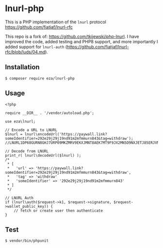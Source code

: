 # lnurl-php
This is a PHP implementation of the `lnurl` protocol https://github.com/fiatjaf/lnurl-rfc

This repo is a fork of: https://github.com/tkijewski/php-lnurl.
I have improved the code, added testing and PHP8 support, 
and more importantly I added support for `lnurl-auth` (https://github.com/fiatjaf/lnurl-rfc/blob/luds/04.md).

## Installation

```
$ composer require eza/lnurl-php
```


## Usage

```
<?php

require __DIR__ . '/vendor/autoload.php';

use eza\lnurl;

// Encode a URL to LNURL
$lnurl = lnurl\encodeUrl('https://paywall.link?someIdentifier=292e29j29j19nd91m2mfmmurn843&tag=withdraw');
//LNURL1DP68GURN8GHJ7URP09MKZMRV9EKXJMNT8AEK7MT9F9JX2MN5D9NXJETJ85ERJVN9XGUK5V3EDGCNJMNY8YCK6VNDVEKK6ATJDCURGVEXW3SKW0THD96XSERJV9MS95LDUW

// Decode from LNURL
print_r( lnurl\decodeUrl($lnurl) );
/*
 * [
 *   'url' => 'https://paywall.link?someIdentifier=292e29j29j19nd91m2mfmmurn843&tag=withdraw',
 *   'tag' => 'withdraw'
 *   'someIdentifier' => '292e29j29j19nd91m2mfmmurn843'
 * ] 
 */
 
// LNURL Auth
if (lnurl\auth($request->k1, $request->signature, $request->wallet_public_key)) {
    // fetch or create user then authenticate
}

```

## Test

```
$ vendor/bin/phpunit
```
